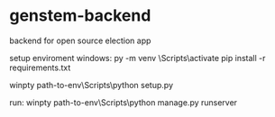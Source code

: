 # genstem-backend
backend for open source election app

setup enviroment windows:
py -m venv <name of environment>
<name of environment>\Scripts\activate
pip install -r requirements.txt

winpty path-to-env\Scripts\python setup.py

run:
winpty path-to-env\Scripts\python manage.py runserver
